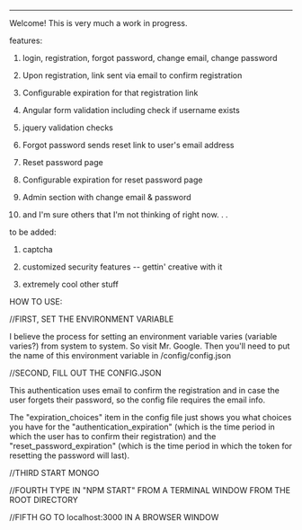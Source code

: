 ********************
Welcome!  This is very much a work in progress.

features:

1) login, registration, forgot password, change email, change password

2) Upon registration, link sent via email to confirm registration

2) Configurable expiration for that registration link

3) Angular form validation including check if username exists

4) jquery validation checks

5) Forgot password  sends reset link to user's email address

6) Reset password page

7) Configurable expiration for reset password page

8) Admin section with change email & password

9) and I'm sure others that I'm not thinking of right now. . .


to be added:

1) captcha

2) customized security features -- gettin' creative with it

3) extremely cool other stuff





HOW TO USE:

//FIRST, SET THE ENVIRONMENT VARIABLE

I believe the process for setting an environment variable varies (variable varies?) from system to system.  So visit Mr. Google.  Then you'll need to put the name of this environment variable in /config/config.json

//SECOND, FILL OUT THE CONFIG.JSON

This authentication uses email to confirm the registration and in case the user forgets their password, so the config file requires the email info.

The "expiration_choices" item in the config file just shows you what choices you have for the "authentication_expiration" (which is the time period in which the user has to confirm their registration) and the "reset_password_expiration" (which is the time period in which the token for resetting the password will last).

//THIRD START MONGO

//FOURTH TYPE IN "NPM START" FROM A TERMINAL WINDOW FROM THE ROOT DIRECTORY

//FIFTH GO TO localhost:3000 IN A BROWSER WINDOW






